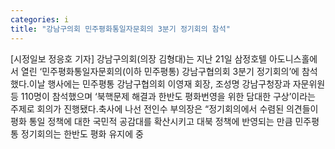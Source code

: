 ```yaml
---
categories: i
title: "강남구의회 민주평화통일자문회의 3분기 정기회의 참석"
---
```

[시정일보 정응호 기자] 강남구의회(의장 김형대)는 지난 21일 삼정호텔 아도니스홀에서 열린 ‘민주평화통일자문회의(이하 민주평통) 강남구협의회 3분기 정기회의’에 참석했다.이날 행사에는 민주평통 강남구협의회 이영재 회장, 조성명 강남구청장과 자문위원 등 110명이 참석했으며 ‘북핵문제 해결과 한반도 평화번영을 위한 담대한 구상’이라는 주제로 회의가 진행됐다.축사에 나선 전인수 부의장은 “정기회의에서 수렴된 의견들이 평화 통일 정책에 대한 국민적 공감대를 확산시키고 대북 정책에 반영되는 만큼 민주평통 정기회의는 한반도 평화 유지에 중